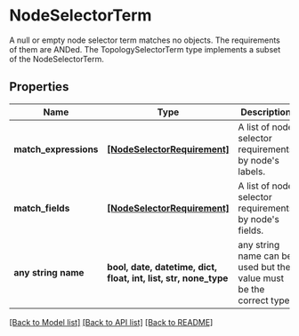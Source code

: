 # NodeSelectorTerm

A null or empty node selector term matches no objects. The requirements of them are ANDed. The TopologySelectorTerm type implements a subset of the NodeSelectorTerm.

## Properties
Name | Type | Description | Notes
------------ | ------------- | ------------- | -------------
**match_expressions** | [**[NodeSelectorRequirement]**](NodeSelectorRequirement.md) | A list of node selector requirements by node&#39;s labels. | [optional] 
**match_fields** | [**[NodeSelectorRequirement]**](NodeSelectorRequirement.md) | A list of node selector requirements by node&#39;s fields. | [optional] 
**any string name** | **bool, date, datetime, dict, float, int, list, str, none_type** | any string name can be used but the value must be the correct type | [optional]

[[Back to Model list]](../README.md#documentation-for-models) [[Back to API list]](../README.md#documentation-for-api-endpoints) [[Back to README]](../README.md)



